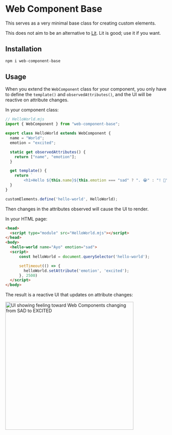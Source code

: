 # Web Component Base

This serves as a very minimal base class for creating custom elements.

This does not aim to be an alternative to [Lit](https://lit.dev/). Lit is good; use it if you want.

## Installation

```bash
npm i web-component-base
```

## Usage

When you extend the `WebComponent` class for your component, you only have to define the `template()` and `observedAttributes()`, and the UI will be reactive on attribute changes.

In your component class:

```js
// HelloWorld.mjs
import { WebComponent } from "web-component-base";

export class HelloWorld extends WebComponent {
  name = "World";
  emotion = "excited";

  static get observedAttributes() {
    return ["name", "emotion"];
  }

  get template() {
    return `
        <h1>Hello ${this.name}${this.emotion === "sad" ? ". 😭" : "! 🙌"}</h1>`;
  }
}

customElements.define('hello-world', HelloWorld);
```

Then changes in the attributes observed will cause the UI to render.

In your HTML page:

```html
<head>
  <script type="module" src="HelloWorld.mjs"></script>
</head>
<body>
  <hello-world name="Ayo" emotion="sad">
  <script>
      const helloWorld = document.querySelector('hello-world');

      setTimeout(() => {
        helloWorld.setAttribute('emotion', 'excited');
      }, 2500)
  </script>
</body>
```

The result is a reactive UI that updates on attribute changes:

<img alt="UI showing feeling toward Web Components changing from SAD to EXCITED" src="https://git.sr.ht/~ayoayco/web-component-base/blob/main/assets/wc-base-demo.gif" width="400" />
